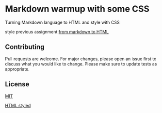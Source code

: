 # Markdown warmup with some CSS 
Turning Markdown language to HTML and style with CSS 

style previous assignment [from markdown to HTML](https://panaddamanarata.github.io/markdown-to-html/)


## Contributing
Pull requests are welcome. For major changes, please open an issue first to discuss what you would like to change.
Please make sure to update tests as appropriate.

## License
[MIT](https://choosealicense.com/licenses/mit/)


[HTML styled](https://panaddamanarata.github.io/markdown-warmup-css/)






